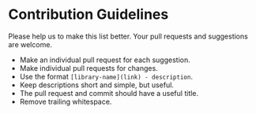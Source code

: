 # Contribution Guidelines

Please help us to make this list better. Your pull requests and suggestions are welcome.

* Make an individual pull request for each suggestion.
* Make individual pull requests for changes.
* Use the format `[library-name](link) - description`.
* Keep descriptions short and simple, but useful.
* The pull request and commit should have a useful title.
* Remove trailing whitespace.

